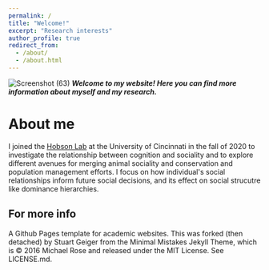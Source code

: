 ```yaml
---
permalink: /
title: "Welcome!"
excerpt: "Research interests"
author_profile: true
redirect_from: 
  - /about/
  - /about.html
---
```

![Screenshot (63)](https://user-images.githubusercontent.com/78130420/147525372-b0620ab1-32fd-4d8e-9e41-7a59be4ebdc1.png)
_**Welcome to my website! Here you can find more information about myself and my research.**_

About me
======

I joined the [Hobson Lab](http://hobsonresearch.com/) at the University of Cincinnati in the fall of 2020 to investigate the relationship between cognition and sociality and to explore different avenues for merging animal sociality and conservation and population management efforts. I focus on how individual's social relationships inform future social decisions, and its effect on social strucutre like dominance hierarchies.

For more info
------
A Github Pages template for academic websites. This was forked (then detached) by Stuart Geiger from the Minimal Mistakes Jekyll Theme, which is © 2016 Michael Rose and released under the MIT License. See LICENSE.md.

